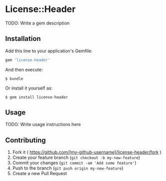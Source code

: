 # License::Header

TODO: Write a gem description

## Installation

Add this line to your application's Gemfile:

```ruby
gem 'license-header'
```

And then execute:

    $ bundle

Or install it yourself as:

    $ gem install license-header

## Usage

TODO: Write usage instructions here

## Contributing

1. Fork it ( https://github.com/[my-github-username]/license-header/fork )
2. Create your feature branch (`git checkout -b my-new-feature`)
3. Commit your changes (`git commit -am 'Add some feature'`)
4. Push to the branch (`git push origin my-new-feature`)
5. Create a new Pull Request
